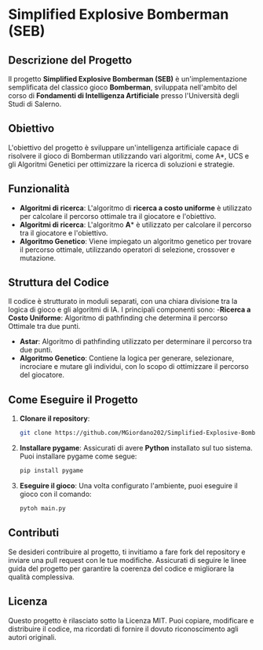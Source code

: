 # Simplified Explosive Bomberman (SEB)

## Descrizione del Progetto

Il progetto **Simplified Explosive Bomberman (SEB)** è un'implementazione semplificata del classico gioco **Bomberman**, sviluppata nell'ambito del corso di **Fondamenti di Intelligenza Artificiale** presso l'Università degli Studi di Salerno.

## Obiettivo

L'obiettivo del progetto è sviluppare un'intelligenza artificiale capace di risolvere il gioco di Bomberman utilizzando vari algoritmi, come A*, UCS e gli Algoritmi Genetici per ottimizzare la ricerca di soluzioni e strategie.

## Funzionalità
- **Algoritmi di ricerca**: L'algoritmo di **ricerca a costo uniforme** è utilizzato per calcolare il percorso ottimale tra il giocatore e l'obiettivo.
- **Algoritmi di ricerca**: L'algoritmo **A*** è utilizzato per calcolare il percorso tra il giocatore e l'obiettivo.
- **Algoritmo Genetico**: Viene impiegato un algoritmo genetico per trovare il percorso ottimale, utilizzando operatori di selezione, crossover e mutazione.


## Struttura del Codice

Il codice è strutturato in moduli separati, con una chiara divisione tra la logica di gioco e gli algoritmi di IA. I principali componenti sono:
-**Ricerca a Costo Uniforme**: Algoritmo di pathfinding che determina il percorso Ottimale tra due punti.
- **Astar**: Algoritmo di pathfinding utilizzato per determinare il percorso tra due punti.
- **Algoritmo Genetico**: Contiene la logica per generare, selezionare, incrociare e mutare gli individui, con lo scopo di ottimizzare il percorso del giocatore.

## Come Eseguire il Progetto

1. **Clonare il repository**:
   ```bash
   git clone https://github.com/MGiordano202/Simplified-Explosive-Bomberman-SEB
   ```
2. **Installare pygame**:
    Assicurati di avere **Python** installato sul tuo sistema. Puoi installare pygame come segue:
   ```bash
   pip install pygame
   ```
3. **Eseguire il gioco**:
   Una volta configurato l'ambiente, puoi eseguire il gioco con il comando:
   ```bash
   pytoh main.py
   ```

## Contributi

Se desideri contribuire al progetto, ti invitiamo a fare fork del repository e inviare una pull request con le tue modifiche. Assicurati di seguire le linee guida del progetto per garantire la coerenza del codice e migliorare la qualità complessiva.

## Licenza

Questo progetto è rilasciato sotto la Licenza MIT. Puoi copiare, modificare e distribuire il codice, ma ricordati di fornire il dovuto riconoscimento agli autori originali.
